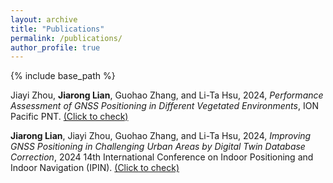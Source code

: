 ```yaml
---
layout: archive
title: "Publications"
permalink: /publications/
author_profile: true
---
```



{% include base_path %}

Jiayi Zhou, **Jiarong Lian**, Guohao Zhang, and Li-Ta Hsu, 2024, _Performance Assessment of GNSS Positioning in Different Vegetated Environments_, ION Pacific PNT. [(Click to check)](https://www.ion.org/pnt/abstracts.cfm?paperID=13100)

**Jiarong Lian**, Jiayi Zhou, Guohao Zhang, and Li-Ta Hsu, 2024, _Improving GNSS Positioning in Challenging Urban Areas by Digital Twin Database Correction_, 2024 14th International Conference on Indoor Positioning and Indoor Navigation (IPIN). [(Click to check)](https://ieeexplore.ieee.org/abstract/document/10786144/)
